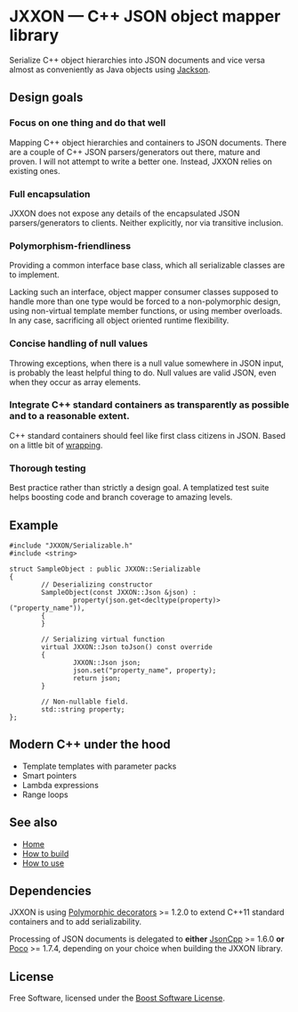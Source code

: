 # JXXON — C++ JSON object mapper library

Serialize C++ object hierarchies into JSON documents and vice versa almost as conveniently as Java objects using [Jackson](https://github.com/FasterXML/jackson-databind).

## Design goals

### Focus on one thing and do that well

Mapping C++ object hierarchies and containers to JSON documents. There are a couple of C++ JSON parsers/generators out there, mature and proven. I will not attempt to write a better one. Instead, JXXON relies on existing ones.

### Full encapsulation

JXXON does not expose any details of the encapsulated JSON parsers/generators to clients. Neither explicitly, nor via transitive inclusion.

### Polymorphism-friendliness

Providing a common interface base class, which all serializable classes are to implement.

Lacking such an interface, object mapper consumer classes supposed to handle more than one type would be forced to a non-polymorphic design, using non-virtual template member functions, or using member overloads. In any case, sacrificing all object oriented runtime flexibility.

### Concise handling of null values

Throwing exceptions, when there is a null value somewhere in JSON input, is probably the least helpful thing to do. Null values are valid JSON, even when they occur as array elements.

### Integrate C++ standard containers as transparently as possible and to a reasonable extent.

C++ standard containers should feel like first class citizens in JSON. Based on a little bit of [wrapping](https://github.com/jxx-project/Polymorphic).

### Thorough testing

Best practice rather than strictly a design goal. A templatized test suite helps boosting code and branch coverage to amazing levels.

## Example

```
#include "JXXON/Serializable.h"
#include <string>

struct SampleObject : public JXXON::Serializable
{
        // Deserializing constructor
        SampleObject(const JXXON::Json &json) :
                property(json.get<decltype(property)>("property_name")),
        {
        }

        // Serializing virtual function
        virtual JXXON::Json toJson() const override
        {
                JXXON::Json json;
                json.set("property_name", property);
                return json;
        }

        // Non-nullable field.
        std::string property;
};
```

## Modern C++ under the hood

 * Template templates with parameter packs
 * Smart pointers
 * Lambda expressions
 * Range loops

## See also

 * [Home](https://github.com/jxx-project/JXXON/wiki)
 * [How to build](https://github.com/jxx-project/JXXON/wiki/How-to-build)
 * [How to use](https://github.com/jxx-project/JXXON/wiki/How-to-use)

## Dependencies

JXXON is using [Polymorphic decorators](https://github.com/jxx-project/Polymorphic) >= 1.2.0 to extend C++11 standard containers and to add serializability.

Processing of JSON documents is delegated to **either** [JsonCpp](https://github.com/open-source-parsers/jsoncpp) >= 1.6.0 **or** [Poco](https://pocoproject.org) >= 1.7.4, depending on your choice when building the JXXON library.

## License

Free Software, licensed under the [Boost Software License](https://spdx.org/licenses/BSL-1.0).
